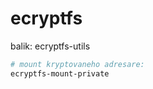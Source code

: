 # ecryptfs

balik: ecryptfs-utils

```bash
# mount kryptovaneho adresare:
ecryptfs-mount-private
```
